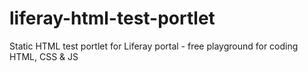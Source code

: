# liferay-html-test-portlet
Static HTML test portlet for Liferay portal - free playground for coding HTML, CSS &amp; JS

